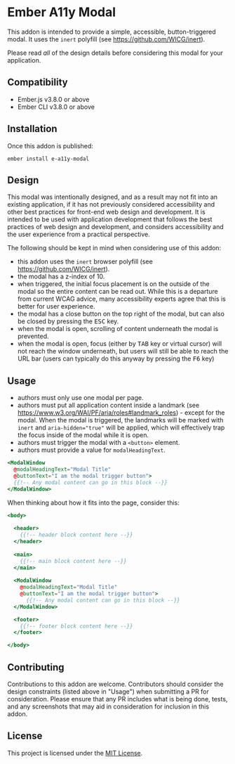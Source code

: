 # Ember A11y Modal

This addon is intended to provide a simple, accessible, button-triggered modal. It uses the `inert` polyfill (see https://github.com/WICG/inert). 

Please read _all_ of the design details before considering this modal for your application.

## Compatibility

* Ember.js v3.8.0 or above
* Ember CLI v3.8.0 or above

## Installation

Once this addon is published:

```
ember install e-a11y-modal
```

## Design

This modal was intentionally designed, and as a result may not fit into an existing application, if it has not previously considered accessibility and other best practices for front-end web design and development.  It is intended to be used with application development that follows the best practices of web design and development, and considers accessibility and the user experience from a practical perspective.

The following should be kept in mind when considering use of this addon:

* this addon uses the `inert` browser polyfill (see https://github.com/WICG/inert).
* the modal has a z-index of 10.
* when triggered, the initial focus placement is on the outside of the modal so the entire content can be read out. While this is a departure from current WCAG advice, many accessibility experts agree that this is better for user experience.
* the modal has a close button on the top right of the modal, but can also be closed by pressing the <kbd>ESC</kbd> key.
* when the modal is open, scrolling of content underneath the modal is prevented.
* when the modal is open, focus (either by <kbd>TAB</kbd> key or virtual cursor) will not reach the window underneath, but users will still be able to reach the URL bar (users can typically do this anyway by pressing the <kbd>F6</kbd> key)

## Usage

* authors must only use one modal per page.
* authors must put all application content inside a landmark (see https://www.w3.org/WAI/PF/aria/roles#landmark_roles) - except for the modal. When the modal is triggered, the landmarks will be marked with `inert` and `aria-hidden="true"` will be applied, which will effectively trap the focus inside of the modal while it is open.
* authors must trigger the modal with a `<button>` element.
* authors must provide a value for `modalHeadingText`.

```hbs
<ModalWindow
  @modalHeadingText="Modal Title"
  @buttonText="I am the modal trigger button">
  {{!-- Any modal content can go in this block --}} 
</ModalWindow>
```  

When thinking about how it fits into the page, consider this: 

```hbs
<body>
  
  <header>
    {{!-- header block content here --}}
  </header>
  
  <main>
    {{!-- main block content here --}}
  </main>
  
  <ModalWindow
    @modalHeadingText="Modal Title"
    @buttonText="I am the modal trigger button">
      {{!-- Any modal content can go in this block --}} 
  </ModalWindow>

  <footer>
    {{!-- footer block content here --}}
  </footer>

</body>    
```

## Contributing

Contributions to this addon are welcome. Contributors should consider the design constraints (listed above in "Usage") when submitting a PR for consideration. Please ensure that any PR includes what is being done, tests, and any screenshots that may aid in consideration for inclusion in this addon.

## License

This project is licensed under the [MIT License](LICENSE.md).
